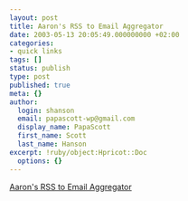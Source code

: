 ```yaml
---
layout: post
title: Aaron's RSS to Email Aggregator
date: 2003-05-13 20:05:49.000000000 +02:00
categories:
- quick links
tags: []
status: publish
type: post
published: true
meta: {}
author:
  login: shanson
  email: papascott-wp@gmail.com
  display_name: PapaScott
  first_name: Scott
  last_name: Hanson
excerpt: !ruby/object:Hpricot::Doc
  options: {}
---
```

<p><a title="I'm soaking in it right now" href="http://www.w3.org/2002/09/rss2email/">Aaron's RSS to Email Aggregator</a></p>
